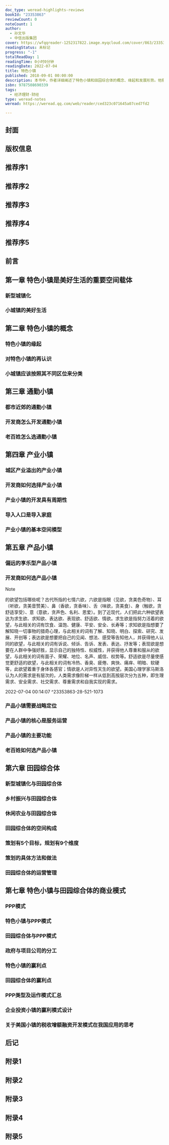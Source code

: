 ```yaml
---
doc_type: weread-highlights-reviews
bookId: "23353863"
reviewCount: 0
noteCount: 1
author:
  - 孙文华
  - 中信出版集团
cover: https://wfqqreader-1252317822.image.myqcloud.com/cover/863/23353863/t7_23353863.jpg
readingStatus: 未标记
progress: "-1"
totalReadDay: 1
readingTime: 0小时0分钟
readingDate: 2022-07-04
title: 特色小镇
published: 2018-09-01 00:00:00
description: 本书中，作者详细阐述了特色小镇和田园综合体的概念、缘起和发展形势。他把特色小镇划分为通勤小镇、产业小镇和产品小镇三类，并从开发商与投资者等不同的角度分析了在选择特色小镇时需要注意的问题，还详细阐述了特色小镇与田园综合体的商业模式以及PPP模式等重要问题，勾勒出了特色小镇和田园综合体在未来发展的大趋势。
isbn: 9787508690339
tags:
  - 经济理财-财经
type: weread-notes
weread: https://weread.qq.com/web/reader/ced323c071645a07ced7fd2

---
```



## 封面

## 版权信息

## 推荐序1

## 推荐序2

## 推荐序3

## 推荐序4

## 推荐序5

## 前言

## 第一章 特色小镇是美好生活的重要空间载体

### 新型城镇化

### 小城镇的美好生活

## 第二章 特色小镇的概念

### 特色小镇的缘起

### 对特色小镇的再认识

### 小城镇应该按照其不同区位来分类

## 第三章 通勤小镇

### 都市近郊的通勤小镇

### 开发商怎么开发通勤小镇

### 老百姓怎么选通勤小镇

## 第四章 产业小镇

### 城区产业溢出的产业小镇

### 开发商如何选择产业小镇

### 产业小镇的开发具有周期性

### 导入人口是导入家庭

### 产业小镇的基本空间模型

## 第五章 产品小镇

### 偏远的享乐型产品小镇

### 开发商如何选产品小镇

> [!NOTE] 
> 的欲望包括哪些呢？古代所指的七情六欲，六欲是指眼（见欲，贪美色奇物）、耳（听欲，贪美音赞美）、鼻（香欲，贪香味）、舌（味欲，贪美食）、身（触欲，贪舒适享受）、意（意欲，贪声色、名利、恩爱）。到了近现代，人们把此六种欲望表达为求生欲、求知欲、表达欲、表现欲、舒适欲、情欲。求生欲是指努力活着的欲望，与此相关的词有饮食、温饱、健康、平安、安全、长寿等；求知欲是指想要了解知晓一切事物的猎奇心理，与此相关的词有了解、知晓、明白、探索、研究、发展、开创等；表达欲是想要把自己的见闻、想法、感受等告知他人，并获得他人认同的欲望，与此相关的词有诉说、倾诉、告诉、发表、表达、抒发等；表现欲是想要在人群中争强好胜，显示自己的独特性、权威性，并获得他人尊重和服从的欲望，与此相关的词有面子、荣耀、地位、名声、威信、权势等。舒适欲是尽量使感觉更舒适的欲望，与此相关的词有冷热、香臭、疲倦、爽快、痛痒、明暗、软硬等，此欲望着重于身体各感官；情欲是人对异性天生的欲望。美国心理学家马斯洛认为人的需求是有层次的，人类需求像阶梯一样从低到高按层次分为五种，即生理需求、安全需求、社交需求、尊重需求和自我实现的需求。
> 
> 2022-07-04 00:14:07 ^23353863-28-521-1073

### 产品小镇需要战略定位

### 产品小镇的核心是服务运营

### 产品小镇的主要功能

### 老百姓如何选产品小镇

## 第六章 田园综合体

### 新型城镇化与田园综合体

### 乡村振兴与田园综合体

### 休闲农业与田园综合体

### 田园综合体的空间构成

### 策划有5个目标，规划有9个维度

### 策划的具体方法和做法

### 田园综合体的运营管理

## 第七章 特色小镇与田园综合体的商业模式

### PPP模式

### 特色小镇与PPP模式

### 田园综合体与PPP模式

### 政府与项目公司的分工

### 特色小镇的赢利点

### 田园综合体的赢利点

### PPP类型及运作模式汇总

### 企业投资小镇的赢利模式设计

### 关于美国小镇的税收增额融资开发模式在我国应用的思考

## 后记

## 附录1

## 附录2

## 附录3

## 附录4

## 附录5

